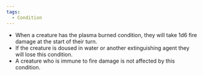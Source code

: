 ```yaml
---
tags:
  - Condition
---
```

- When a creature has the plasma burned condition, they will take 1d6 fire damage at the start of their turn. 
- If the creature is doused in water or another extinguishing agent they will lose this condition.
- A creature who is immune to fire damage is not affected by this condition.
